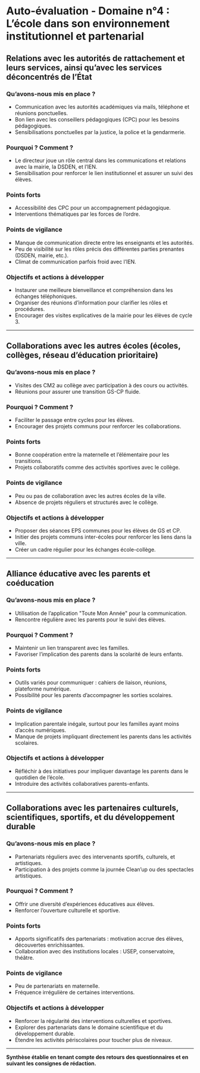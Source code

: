 
# Auto-évaluation - Domaine n°4 : L’école dans son environnement institutionnel et partenarial

## Relations avec les autorités de rattachement et leurs services, ainsi qu’avec les services déconcentrés de l’État

### Qu’avons-nous mis en place ?
- Communication avec les autorités académiques via mails, téléphone et réunions ponctuelles.
- Bon lien avec les conseillers pédagogiques (CPC) pour les besoins pédagogiques.
- Sensibilisations ponctuelles par la justice, la police et la gendarmerie.

### Pourquoi ? Comment ?
- Le directeur joue un rôle central dans les communications et relations avec la mairie, la DSDEN, et l’IEN.
- Sensibilisation pour renforcer le lien institutionnel et assurer un suivi des élèves.

### Points forts
- Accessibilité des CPC pour un accompagnement pédagogique.
- Interventions thématiques par les forces de l’ordre.

### Points de vigilance
- Manque de communication directe entre les enseignants et les autorités.
- Peu de visibilité sur les rôles précis des différentes parties prenantes (DSDEN, mairie, etc.).
- Climat de communication parfois froid avec l’IEN.

### Objectifs et actions à développer
- Instaurer une meilleure bienveillance et compréhension dans les échanges téléphoniques.
- Organiser des réunions d’information pour clarifier les rôles et procédures.
- Encourager des visites explicatives de la mairie pour les élèves de cycle 3.

---

## Collaborations avec les autres écoles (écoles, collèges, réseau d’éducation prioritaire)

### Qu’avons-nous mis en place ?
- Visites des CM2 au collège avec participation à des cours ou activités.
- Réunions pour assurer une transition GS-CP fluide.

### Pourquoi ? Comment ?
- Faciliter le passage entre cycles pour les élèves.
- Encourager des projets communs pour renforcer les collaborations.

### Points forts
- Bonne coopération entre la maternelle et l’élémentaire pour les transitions.
- Projets collaboratifs comme des activités sportives avec le collège.

### Points de vigilance
- Peu ou pas de collaboration avec les autres écoles de la ville.
- Absence de projets réguliers et structurés avec le collège.

### Objectifs et actions à développer
- Proposer des séances EPS communes pour les élèves de GS et CP.
- Initier des projets communs inter-écoles pour renforcer les liens dans la ville.
- Créer un cadre régulier pour les échanges école-collège.

---

## Alliance éducative avec les parents et coéducation

### Qu’avons-nous mis en place ?
- Utilisation de l’application "Toute Mon Année" pour la communication.
- Rencontre régulière avec les parents pour le suivi des élèves.

### Pourquoi ? Comment ?
- Maintenir un lien transparent avec les familles.
- Favoriser l’implication des parents dans la scolarité de leurs enfants.

### Points forts
- Outils variés pour communiquer : cahiers de liaison, réunions, plateforme numérique.
- Possibilité pour les parents d’accompagner les sorties scolaires.

### Points de vigilance
- Implication parentale inégale, surtout pour les familles ayant moins d’accès numériques.
- Manque de projets impliquant directement les parents dans les activités scolaires.

### Objectifs et actions à développer
- Réfléchir à des initiatives pour impliquer davantage les parents dans le quotidien de l’école.
- Introduire des activités collaboratives parents-enfants.

---

## Collaborations avec les partenaires culturels, scientifiques, sportifs, et du développement durable

### Qu’avons-nous mis en place ?
- Partenariats réguliers avec des intervenants sportifs, culturels, et artistiques.
- Participation à des projets comme la journée Clean’up ou des spectacles artistiques.

### Pourquoi ? Comment ?
- Offrir une diversité d’expériences éducatives aux élèves.
- Renforcer l’ouverture culturelle et sportive.

### Points forts
- Apports significatifs des partenariats : motivation accrue des élèves, découvertes enrichissantes.
- Collaboration avec des institutions locales : USEP, conservatoire, théâtre.

### Points de vigilance
- Peu de partenariats en maternelle.
- Fréquence irrégulière de certaines interventions.

### Objectifs et actions à développer
- Renforcer la régularité des interventions culturelles et sportives.
- Explorer des partenariats dans le domaine scientifique et du développement durable.
- Étendre les activités périscolaires pour toucher plus de niveaux.

---

**Synthèse établie en tenant compte des retours des questionnaires et en suivant les consignes de rédaction.**
